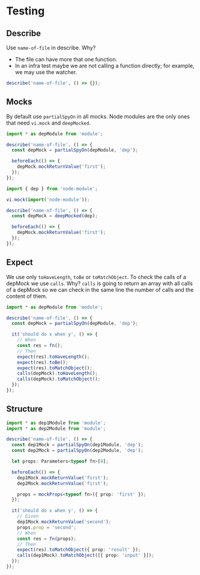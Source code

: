 # Testing

## Describe

Use `name-of-file` in describe. Why?

- The file can have more that one function.
- In an infra test maybe we are not calling a function directly; for example, we may use the watcher.

```ts
describe('name-of-file', () => {});
```

## Mocks

By default use `partialSpyOn` in all mocks. Node modules are the only ones that need `vi.mock` and `deepMocked`.

```ts
import * as depModule from 'module';

describe('name-of-file', () => {
  const depMock = partialSpyOn(depModule, 'dep');

  beforeEach(() => {
    depMock.mockReturnValue('first');
  });
});
```

```ts
import { dep } from 'node-module';

vi.mock(import('node-module'));

describe('name-of-file', () => {
  const depMock = deepMocked(dep);

  beforeEach(() => {
    depMock.mockReturnValue('first');
  });
});
```

## Expect

We use only `toHaveLength`, `toBe` or `toMatchObject`. To check the calls of a depMock we use `calls`. Why? `calls` is going to return an array with all calls of a depMock so we can check in the same line the number of calls and the content of them.

```ts
import * as depModule from 'module';

describe('name-of-file', () => {
  const depMock = partialSpyOn(depModule, 'dep');

  it('should do x when y', () => {
    // When
    const res = fn();
    // Then
    expect(res).toHaveLength();
    expect(res).toBe();
    expect(res).toMatchObject();
    calls(depMock).toHaveLength();
    calls(depMock).toMatchObject();
  });
});
```

## Structure

```ts
import * as dep1Module from 'module';
import * as dep2Module from 'module';

describe('name-of-file', () => {
  const dep1Mock = partialSpyOn(dep1Module, 'dep');
  const dep2Mock = partialSpyOn(dep2Module, 'dep');

  let props: Parameters<typeof fn>[0];

  beforeEach(() => {
    dep1Mock.mockReturnValue('first');
    dep2Mock.mockReturnValue('first');

    props = mockProps<typeof fn>({ prop: 'first' });
  });

  it('should do x when y', () => {
    // Given
    dep1Mock.mockReturnValue('second');
    props.prop = 'second';
    // When
    const res = fn(props);
    // Then
    expect(res).toMatchObject({ prop: 'result' });
    calls(dep1Mock).toMatchObject([{ prop: 'input' }]);
  });
});
```
